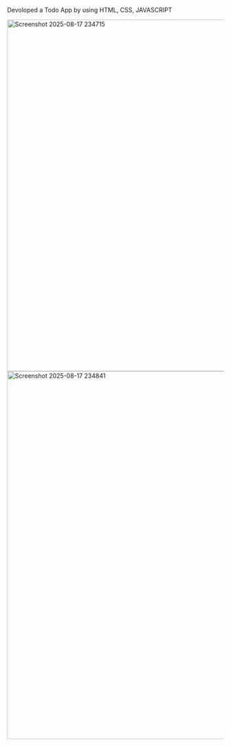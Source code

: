 Devoloped a Todo App by using HTML, CSS, JAVASCRIPT

<img width="1771" height="816" alt="Screenshot 2025-08-17 234715" src="https://github.com/user-attachments/assets/002a5477-664a-4a09-897f-32e1f109d9f8" />



<img width="1811" height="854" alt="Screenshot 2025-08-17 234841" src="https://github.com/user-attachments/assets/45ea7c5a-20e5-4cec-ae8e-2b442fcd6443" />
